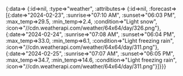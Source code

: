 {:data=>
  {:id=>nil,
   :type=>"weather",
   :attributes=>
    {:id=>nil,
     :forecast=>
      [{:date=>"2024-02-23", :sunrise=>"07:10 AM", :sunset=>"06:03 PM", :max_temp=>29.5, :min_temp=>2.4, :condition=>"Light snow", :icon=>"//cdn.weatherapi.com/weather/64x64/day/326.png"},
       {:date=>"2024-02-24",
        :sunrise=>"07:08 AM",
        :sunset=>"06:04 PM",
        :max_temp=>33.0,
        :min_temp=>6.1,
        :condition=>"Light freezing rain",
        :icon=>"//cdn.weatherapi.com/weather/64x64/day/311.png"},
       {:date=>"2024-02-25",
        :sunrise=>"07:07 AM",
        :sunset=>"06:05 PM",
        :max_temp=>34.7,
        :min_temp=>14.6,
        :condition=>"Light freezing rain",
        :icon=>"//cdn.weatherapi.com/weather/64x64/day/311.png"}]}}}